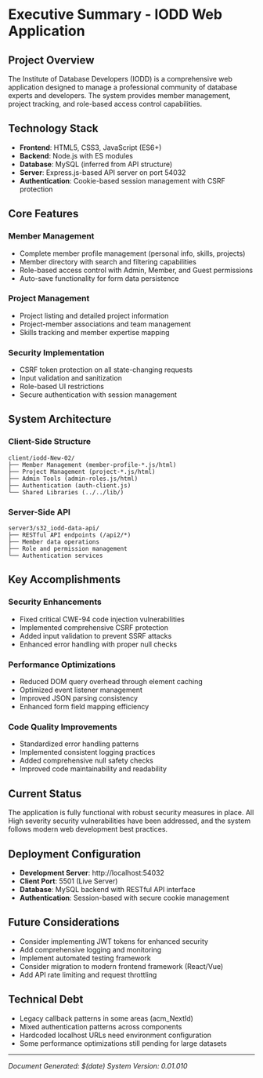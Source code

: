 # Executive Summary - IODD Web Application

## Project Overview
The Institute of Database Developers (IODD) is a comprehensive web application designed to manage a professional community of database experts and developers. The system provides member management, project tracking, and role-based access control capabilities.

## Technology Stack
- **Frontend**: HTML5, CSS3, JavaScript (ES6+)
- **Backend**: Node.js with ES modules
- **Database**: MySQL (inferred from API structure)
- **Server**: Express.js-based API server on port 54032
- **Authentication**: Cookie-based session management with CSRF protection

## Core Features

### Member Management
- Complete member profile management (personal info, skills, projects)
- Member directory with search and filtering capabilities
- Role-based access control with Admin, Member, and Guest permissions
- Auto-save functionality for form data persistence

### Project Management
- Project listing and detailed project information
- Project-member associations and team management
- Skills tracking and member expertise mapping

### Security Implementation
- CSRF token protection on all state-changing requests
- Input validation and sanitization
- Role-based UI restrictions
- Secure authentication with session management

## System Architecture

### Client-Side Structure
```
client/iodd-New-02/
├── Member Management (member-profile-*.js/html)
├── Project Management (project-*.js/html)
├── Admin Tools (admin-roles.js/html)
├── Authentication (auth-client.js)
└── Shared Libraries (../../lib/)
```

### Server-Side API
```
server3/s32_iodd-data-api/
├── RESTful API endpoints (/api2/*)
├── Member data operations
├── Role and permission management
└── Authentication services
```

## Key Accomplishments

### Security Enhancements
- Fixed critical CWE-94 code injection vulnerabilities
- Implemented comprehensive CSRF protection
- Added input validation to prevent SSRF attacks
- Enhanced error handling with proper null checks

### Performance Optimizations
- Reduced DOM query overhead through element caching
- Optimized event listener management
- Improved JSON parsing consistency
- Enhanced form field mapping efficiency

### Code Quality Improvements
- Standardized error handling patterns
- Implemented consistent logging practices
- Added comprehensive null safety checks
- Improved code maintainability and readability

## Current Status
The application is fully functional with robust security measures in place. All High severity security vulnerabilities have been addressed, and the system follows modern web development best practices.

## Deployment Configuration
- **Development Server**: http://localhost:54032
- **Client Port**: 5501 (Live Server)
- **Database**: MySQL backend with RESTful API interface
- **Authentication**: Session-based with secure cookie management

## Future Considerations
- Consider implementing JWT tokens for enhanced security
- Add comprehensive logging and monitoring
- Implement automated testing framework
- Consider migration to modern frontend framework (React/Vue)
- Add API rate limiting and request throttling

## Technical Debt
- Legacy callback patterns in some areas (acm_NextId)
- Mixed authentication patterns across components
- Hardcoded localhost URLs need environment configuration
- Some performance optimizations still pending for large datasets

---
*Document Generated: $(date)*
*System Version: 0.01.010*